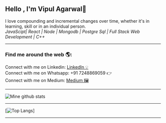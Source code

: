 ## Hello , I'm  Vipul Agarwal👋
I love compounding and incremental changes over time, whether it's in learning, skill or in an individual person.<br> 
*JavaScipt| React | Node | Mongodb | Postgre Sql | Full Stack Web Development | C++*

<hr>

<h3> Find me around the web 🌎:</h3>
  Connect with me on Linkedin: <a href="https://www.linkedin.com/in/vipul-agarwal-743341219/" target="_blank">LinkedIn 💡</a><br>
  Connect with me on Whatsapp: +91 7248869059 👉<br>
  Connect with me on Medium: <a href ="https://medium.com/@VA9757" target="_blank">Medium 🖼</a><br>
<hr>

![Mine github stats](https://github-readme-stats.vercel.app/api?username=Vipulagarwal-2000&show_icons=true&theme=graywhite)
<br>
<hr>

[![Top Langs](https://github-readme-stats.vercel.app/api/top-langs/?username=Vipulagarwal-2000&layout=donut&hide=python,html)]
 <hr>
